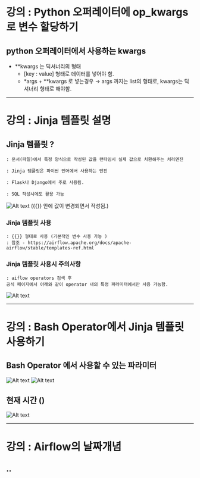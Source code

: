 # 강의 : Python 오퍼레이터에 op_kwargs로 변수 할당하기

## python 오퍼레이터에서 사용하는 kwargs 
- **kwargs 는 딕셔너리의 형태
    - [key : value] 형태로 데이터를 넣어야 함.
    - *args + **kwargs 로 넣는경우 → args 까지는 list의 형태로, kwargs는 딕셔너리 형태로 해야함. 
---
# 강의 : Jinja 템플릿 설명

## Jinja 템플릿 ?
    : 문서(파일)에서 특정 양식으로 작성된 값을 런타임시 실제 값으로 치환해주는 처리엔진 

    : Jinja 템플릿은 파이썬 언어에서 사용하는 엔진 

    : Flask나 Django에서 주로 사용됨.

    : SQL 작성시에도 활용 가능 
![Alt text](img/26.png)
({{}} 안에 값이 변경되면서 작성됨.)

### Jinja 템플릿 사용 
    : {{}} 형태로 사용 (기본적인 변수 사용 가능 )
    : 참조 - https://airflow.apache.org/docs/apache-airflow/stable/templates-ref.html

### Jinja 템플릿 사용시 주의사항 
    : aiflow operators 검색 후  
    공식 페이지에서 아래와 같이 operator 내의 특정 파라미터에서만 사용 가능함. 
![Alt text](img/27.png)

---
# 강의 : Bash Operator에서 Jinja 템플릿 사용하기

## Bash Operator 에서 사용할 수 있는 파라미터 
![Alt text](img/28.png)
![Alt text](img/29.png)

## 현재 시간 ()
![Alt text](img/30.png)

---

# 강의 : Airflow의 날짜개념

## .. 